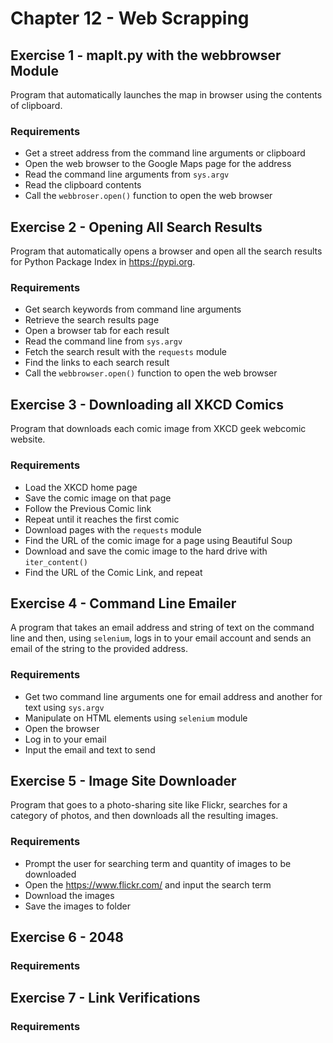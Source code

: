 # Chapter 12 - Web Scrapping

## Exercise 1 - mapIt.py with the webbrowser Module 

Program that automatically launches the map in browser using the contents of clipboard.

### Requirements
- Get a street address from the command line arguments or clipboard
- Open the web browser to the Google Maps page for the address
- Read the command line arguments from `sys.argv`
- Read the clipboard contents
- Call the `webbroser.open()` function to open the web browser

## Exercise 2 - Opening All Search Results

Program that automatically opens a browser and  open all the search results for Python Package Index in https://pypi.org.

### Requirements
- Get search keywords from command line arguments
- Retrieve the search results page
- Open a browser tab for each result
- Read the command line from `sys.argv`
- Fetch the search result with the `requests` module
- Find the links to each search result
- Call the `webbrowser.open()` function to open the web browser

## Exercise 3 - Downloading all XKCD Comics

Program that downloads each comic image from XKCD geek webcomic website.

### Requirements
- Load the XKCD home page
- Save the comic image on that page
- Follow the Previous Comic link
- Repeat until it reaches the first comic
- Download pages with the `requests` module
- Find the URL of the comic image for a page using Beautiful Soup
- Download and save the comic image to the hard drive with `iter_content()`
- Find the URL of the Comic Link, and repeat

## Exercise 4 - Command Line Emailer

A program that takes an email address and string of text on the command line and then, using `selenium`, logs in to your email account and sends an email of the string to the provided address.

### Requirements
- Get two command line arguments one for email address and another for text using `sys.argv`
- Manipulate on HTML elements using `selenium` module
- Open the browser
- Log in to your email
- Input the email and text to send

## Exercise 5 - Image Site Downloader

Program that goes to a photo-sharing site like Flickr, searches for a category of photos, and then downloads all the resulting images.

### Requirements
- Prompt the user for searching term and quantity of images to be downloaded
- Open the https://www.flickr.com/ and input the search term
- Download the images
- Save the images to folder

## Exercise 6 - 2048

### Requirements

## Exercise 7 - Link Verifications

### Requirements